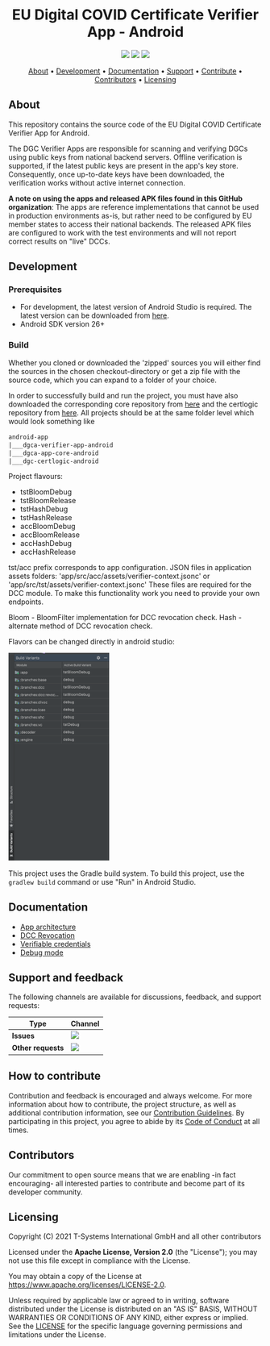 <h1 align="center">
    EU Digital COVID Certificate Verifier App - Android
</h1>

<p align="center">
    <a href="/../../commits/" title="Last Commit"><img src="https://img.shields.io/github/last-commit/eu-digital-green-certificates/dgca-verifier-app-android?style=flat"></a>
    <a href="/../../issues" title="Open Issues"><img src="https://img.shields.io/github/issues/eu-digital-green-certificates/dgca-verifier-app-android?style=flat"></a>
    <a href="./LICENSE" title="License"><img src="https://img.shields.io/badge/License-Apache%202.0-green.svg?style=flat"></a>
</p>

<p align="center">
  <a href="#about">About</a> •
  <a href="#development">Development</a> •
  <a href="#documentation">Documentation</a> •
  <a href="#support-and-feedback">Support</a> •
  <a href="#how-to-contribute">Contribute</a> •
  <a href="#contributors">Contributors</a> •
  <a href="#licensing">Licensing</a>
</p>

## About

This repository contains the source code of the EU Digital COVID Certificate Verifier App for Android.

The DGC Verifier Apps are responsible for scanning and verifying DGCs using public keys from national backend servers. Offline verification is supported, if the latest public keys are present in the app's key store. Consequently, once up-to-date keys have been downloaded, the verification works without active internet connection. 

**A note on using the apps and released APK files found in this GitHub organization**: The apps are reference implementations that cannot be used in production environments as-is, but rather need to be configured by EU member states to access their national backends. The released APK files are configured to work with the test environments and will not report correct results on "live" DCCs.

## Development

### Prerequisites

- For development, the latest version of Android Studio is required. The latest version can be downloaded from [here](https://developer.android.com/studio/).
- Android SDK version 26+

### Build

Whether you cloned or downloaded the 'zipped' sources you will either find the sources in the chosen checkout-directory or get a zip file with the source code, which you can expand to a folder of your choice.

In order to successfully build and run the project, you must have also downloaded the corresponding core repository from [here](https://github.com/eu-digital-green-certificates/dgca-app-core-android) and the certlogic repository from [here](https://github.com/eu-digital-green-certificates/dgc-certlogic-android). All projects should be at the same folder level which would look something like

```
android-app
|___dgca-verifier-app-android
|___dgca-app-core-android
|___dgc-certlogic-android
```

Project flavours:
- tstBloomDebug
- tstBloomRelease
- tstHashDebug
- tstHashRelease
- accBloomDebug
- accBloomRelease
- accHashDebug
- accHashRelease

tst/acc prefix corresponds to app configuration. JSON files in application assets folders:
'app/src/acc/assets/verifier-context.jsonc' or 'app/src/tst/assets/verifier-context.jsonc'
These files are required for the DCC module. To make this functionality work you need to provide your own endpoints.

Bloom - BloomFilter implementation for DCC revocation check.
Hash - alternate method of DCC revocation check.

Flavors can be changed directly in android studio:

<img src="/docs/resources/flavors.png" width="200" />

This project uses the Gradle build system. To build this project, use the `gradlew build` command or use "Run" in Android Studio.

## Documentation  

- [App architecture](/docs/architecture.md)
- [DCC Revocation](/docs/revocation.md)
- [Verifiable credentials](/docs/verifiable_credentials.md)
- [Debug mode](/docs/debug_mode.md)

## Support and feedback

The following channels are available for discussions, feedback, and support requests:

| Type                     | Channel                                                |
| ------------------------ | ------------------------------------------------------ |
| **Issues**    | <a href="/../../issues" title="Open Issues"><img src="https://img.shields.io/github/issues/eu-digital-green-certificates/dgca-verifier-app-android?style=flat"></a>  |
| **Other requests**    | <a href="mailto:opensource@telekom.de" title="Email DGC Team"><img src="https://img.shields.io/badge/email-DGC%20team-green?logo=mail.ru&style=flat-square&logoColor=white"></a>   |

## How to contribute  

Contribution and feedback is encouraged and always welcome. For more information about how to contribute, the project structure, as well as additional contribution information, see our [Contribution Guidelines](./CONTRIBUTING.md). By participating in this project, you agree to abide by its [Code of Conduct](./CODE_OF_CONDUCT.md) at all times.

## Contributors  

Our commitment to open source means that we are enabling -in fact encouraging- all interested parties to contribute and become part of its developer community.

## Licensing

Copyright (C) 2021 T-Systems International GmbH and all other contributors

Licensed under the **Apache License, Version 2.0** (the "License"); you may not use this file except in compliance with the License.

You may obtain a copy of the License at https://www.apache.org/licenses/LICENSE-2.0.

Unless required by applicable law or agreed to in writing, software distributed under the License is distributed on an "AS IS" BASIS, WITHOUT WARRANTIES OR CONDITIONS OF ANY KIND, either express or implied. See the [LICENSE](./LICENSE) for the specific language governing permissions and limitations under the License.
